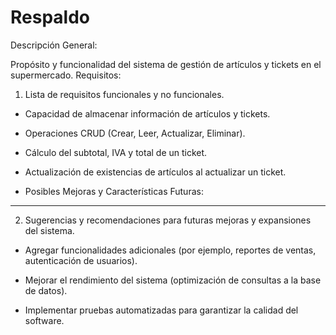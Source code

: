 # Respaldo

Descripción General:

Propósito y funcionalidad del sistema de gestión de artículos y tickets en el supermercado.
Requisitos:

1. Lista de requisitos funcionales y no funcionales.

* Capacidad de almacenar información de artículos y tickets.

* Operaciones CRUD (Crear, Leer, Actualizar, Eliminar).

* Cálculo del subtotal, IVA y total de un ticket.

* Actualización de existencias de artículos al actualizar un ticket.

* Posibles Mejoras y Características Futuras:

----------------------------------------------------------------------------------------------------------------

2. Sugerencias y recomendaciones para futuras mejoras y expansiones del sistema.

* Agregar funcionalidades adicionales (por ejemplo, reportes de ventas, autenticación de usuarios).

* Mejorar el rendimiento del sistema (optimización de consultas a la base de datos).

* Implementar pruebas automatizadas para garantizar la calidad del software.
